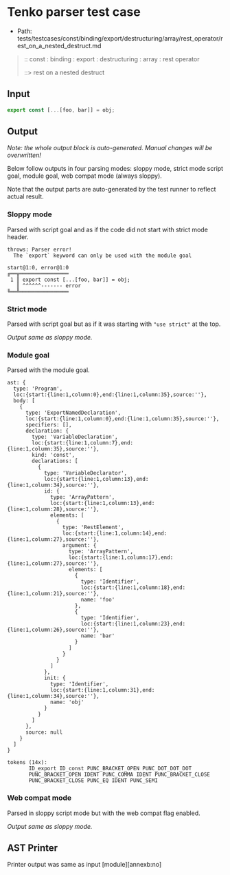 # Tenko parser test case

- Path: tests/testcases/const/binding/export/destructuring/array/rest_operator/rest_on_a_nested_destruct.md

> :: const : binding : export : destructuring : array : rest operator
>
> ::> rest on a nested destruct

## Input

`````js
export const [...[foo, bar]] = obj;
`````

## Output

_Note: the whole output block is auto-generated. Manual changes will be overwritten!_

Below follow outputs in four parsing modes: sloppy mode, strict mode script goal, module goal, web compat mode (always sloppy).

Note that the output parts are auto-generated by the test runner to reflect actual result.

### Sloppy mode

Parsed with script goal and as if the code did not start with strict mode header.

`````
throws: Parser error!
  The `export` keyword can only be used with the module goal

start@1:0, error@1:0
╔══╦════════════════
 1 ║ export const [...[foo, bar]] = obj;
   ║ ^^^^^^------- error
╚══╩════════════════

`````

### Strict mode

Parsed with script goal but as if it was starting with `"use strict"` at the top.

_Output same as sloppy mode._

### Module goal

Parsed with the module goal.

`````
ast: {
  type: 'Program',
  loc:{start:{line:1,column:0},end:{line:1,column:35},source:''},
  body: [
    {
      type: 'ExportNamedDeclaration',
      loc:{start:{line:1,column:0},end:{line:1,column:35},source:''},
      specifiers: [],
      declaration: {
        type: 'VariableDeclaration',
        loc:{start:{line:1,column:7},end:{line:1,column:35},source:''},
        kind: 'const',
        declarations: [
          {
            type: 'VariableDeclarator',
            loc:{start:{line:1,column:13},end:{line:1,column:34},source:''},
            id: {
              type: 'ArrayPattern',
              loc:{start:{line:1,column:13},end:{line:1,column:28},source:''},
              elements: [
                {
                  type: 'RestElement',
                  loc:{start:{line:1,column:14},end:{line:1,column:27},source:''},
                  argument: {
                    type: 'ArrayPattern',
                    loc:{start:{line:1,column:17},end:{line:1,column:27},source:''},
                    elements: [
                      {
                        type: 'Identifier',
                        loc:{start:{line:1,column:18},end:{line:1,column:21},source:''},
                        name: 'foo'
                      },
                      {
                        type: 'Identifier',
                        loc:{start:{line:1,column:23},end:{line:1,column:26},source:''},
                        name: 'bar'
                      }
                    ]
                  }
                }
              ]
            },
            init: {
              type: 'Identifier',
              loc:{start:{line:1,column:31},end:{line:1,column:34},source:''},
              name: 'obj'
            }
          }
        ]
      },
      source: null
    }
  ]
}

tokens (14x):
       ID_export ID_const PUNC_BRACKET_OPEN PUNC_DOT_DOT_DOT
       PUNC_BRACKET_OPEN IDENT PUNC_COMMA IDENT PUNC_BRACKET_CLOSE
       PUNC_BRACKET_CLOSE PUNC_EQ IDENT PUNC_SEMI
`````


### Web compat mode

Parsed in sloppy script mode but with the web compat flag enabled.

_Output same as sloppy mode._

## AST Printer

Printer output was same as input [module][annexb:no]
